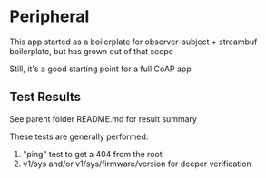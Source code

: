 # Peripheral

This app started as a boilerplate for observer-subject + streambuf boilerplate, but has grown out of that scope

Still, it's a good starting point for a full CoAP app

## Test Results

See parent folder README.md for result summary

These tests are generally performed:

1. "ping" test to get a 404 from the root
2. v1/sys and/or v1/sys/firmware/version for deeper verification